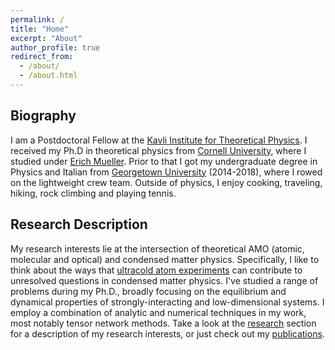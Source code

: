 ```yaml
---
permalink: /
title: "Home"
excerpt: "About"
author_profile: true
redirect_from: 
  - /about/
  - /about.html
---
```


## Biography

I am a Postdoctoral Fellow at the [Kavli Institute for Theoretical Physics](https://www.kitp.ucsb.edu). I received my Ph.D in theoretical physics from [Cornell University](https://www.cornell.edu), where I studied under [Erich Mueller](https://www.lassp.cornell.edu/erich-mueller-group). Prior to that I got my undergraduate degree in Physics and Italian from [Georgetown University](https://www.georgetown.edu/) (2014-2018), where I rowed on the lightweight crew team. Outside of physics, I enjoy cooking, traveling, hiking, rock climbing and playing tennis.

## Research Description

My research interests lie at the intersection of theoretical AMO (atomic, molecular and optical) and condensed matter physics. Specifically, I like to think about the ways that [ultracold atom experiments](/research) can contribute to unresolved questions in condensed matter physics. I've studied a range of problems during my Ph.D., broadly focusing on the equilibrium and dynamical properties of strongly-interacting and low-dimensional systems. I employ a combination of analytic and numerical techniques in my work, most notably tensor network methods. Take a look at the [research](/research) section for a description of my research interests, or just check out my [publications](/publications).

<!-- My research interests lie at the intersection of theoretical AMO (atomic, molecular and optical) and condensed matter physics. I have studied a variety of problems related to current ultracold atom experiments during my Ph.D., with a particular focus on the transport problems, frustration and low-dimensional systems. Over the course of this work, I developed an expertise in working with matrix product states for ground-state optimization, thermal ensembles and time-evolution. I am interested in some of the more technical questions of how to make these simulations more efficient.

 [transport problems](/publication/2021-10-25-FermiHubbardWeakCoupling) and [low-dimensional systems](/publication/2022-04-04-BoseHubbardSuperfluidity). In these works I cultivated an expertise in working with matrix product states (MPSs), specifically with ground-state optimization and time-evolution in the thermodynamic limit. I am also interested in some of the more [technical questions](/publication/2022-12-14-MPSQuantumNumbers) of how to make these simulations more efficient. Additionally, I have collaborated on problems with a more tranditional condensed matter valence, including [ultrasound attenuation in unconventional superconductors](/publication/2022-07-27-Sr2RuO4Domains) and [metal-insulator transitions](https://arxiv.org/abs/2305.13355) in moiré transition metal dicalchogenides. For a brief description of the projects I've worked on, please follow the links to my [Research](/research) page, or just check out my [Publications](/publications). -->
